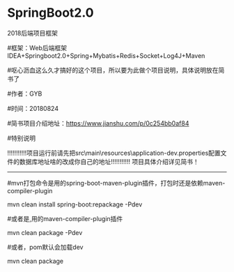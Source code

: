 # SpringBoot2.0
2018后端项目框架

#框架：Web后端框架IDEA+Springboot2.0+Spring+Mybatis+Redis+Socket+Log4J+Maven

#呕心沥血这么久才搞好的这个项目，所以要为此做个项目说明，具体说明放在简书了

#作者：GYB

#时间：20180824

#简书项目介绍地址：https://www.jianshu.com/p/0c254bb0af84

#特别说明

!!!!!!!!!!!项目运行前请先把src\main\resources\application-dev.properties配置文件的数据库地址啥的改成你自己的地址!!!!!!!!!!!
项目具体介绍详见简书！

-------------------------------------------------------------------------------------------------------------------------------

#mvn打包命令是用的spring-boot-maven-plugin插件，打包时还是依赖maven-compiler-plugin

mvn clean install spring-boot:repackage -Pdev

#或者是,用的maven-compiler-plugin插件

mvn clean package -Pdev

#或者，pom默认会加载dev

mvn clean package
